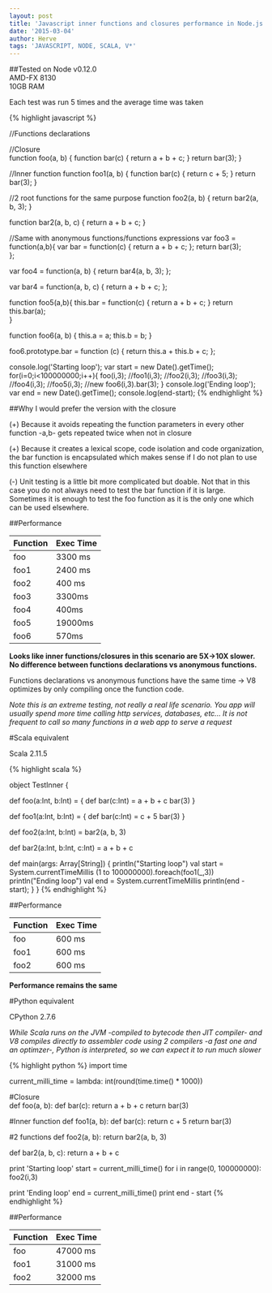 ```yaml
---
layout: post
title: 'Javascript inner functions and closures performance in Node.js'
date: '2015-03-04'
author: Herve
tags: 'JAVASCRIPT, NODE, SCALA, V*'
---
```


##Tested on
Node v0.12.0  
AMD-FX 8130  
10GB RAM  
 
Each test was run 5 times and the average time was taken

{% highlight javascript %}
 
//Functions declarations
  
  //Closure  
 function foo(a, b) {
  function bar(c) {
    return a + b + c;
  }
  return bar(3);
 }

 //Inner function
 function foo1(a, b) {
  function bar(c) {
    return c + 5;
  }
  return bar(3);
 }

 //2 root functions for the same purpose
 function foo2(a, b) {
  return bar2(a, b, 3);
 }

 function bar2(a, b, c) {
  return a + b + c;
 }
 
//Same with anonymous functions/functions expressions
var foo3 = function(a,b){
  var bar = function(c) {
    return a + b + c;
  };
  return bar(3);  
};

var foo4 = function(a, b) {
  return bar4(a, b, 3);
};

var bar4 = function(a, b, c) {
  return a + b + c;
};

function foo5(a,b){
  this.bar = function(c) {
    return a + b + c;
  }
  return this.bar(a);	
}

function foo6(a, b) {
  this.a = a;
  this.b = b;
}

foo6.prototype.bar = function (c) {
  return this.a + this.b + c;
};

console.log('Starting loop');
var start = new Date().getTime();
for(i=0;i<100000000;i++){
  foo(i,3);
  //foo1(i,3);
  //foo2(i,3);
  //foo3(i,3);
  //foo4(i,3);
  //foo5(i,3);
  //new foo6(i,3).bar(3);
}
console.log('Ending loop');
var end = new Date().getTime();
console.log(end-start);
{% endhighlight %}

##Why I would prefer the version with the closure

(+) Because it avoids repeating the function parameters in every other function -a,b- gets repeated twice when not in closure

(+) Because it creates a lexical scope, code isolation and code organization, the bar function is encapsulated which makes sense if I do not plan to use this function elsewhere

(-) Unit testing is a little bit more complicated but doable. Not that in this case you do not always need to test the bar function if it is large. Sometimes it is enough to test the foo function as it is the only one which can be used elsewhere.

##Performance

| Function  |  Exec Time  |
|----------|:-------------|
| foo  | 3300 ms |
| foo1 | 2400 ms  |  
| foo2 | 400 ms  |  
| foo3 | 3300ms  |  
| foo4 | 400ms   | 
| foo5 | 19000ms   | 
| foo6 | 570ms   | 

**Looks like inner functions/closures in this scenario are 5X->10X slower. No difference between functions declarations vs anonymous functions.**

Functions declarations vs anonymous functions have the same time -> V8 optimizes by only compiling once the function code.

*Note this is an extreme testing, not really a real life scenario. You app will usually spend more time calling http services, databases, etc... It is not frequent to call so many functions in a web app to serve a request*

#Scala equivalent

Scala 2.11.5

{% highlight scala %}
 
object TestInner {

 def foo(a:Int, b:Int) = {
  def bar(c:Int) = a + b + c
  bar(3)
 }

 def foo1(a:Int, b:Int) = {
  def bar(c:Int) = c + 5
  bar(3)
 }

 def foo2(a:Int, b:Int) = bar2(a, b, 3)

 def bar2(a:Int, b:Int, c:Int) = a + b + c

 def main(args: Array[String]) {
  println("Starting loop")
  val start = System.currentTimeMillis
  (1 to 100000000).foreach(foo1(_,3))
  println("Ending loop")
  val end = System.currentTimeMillis
  println(end - start);
 }
}
{% endhighlight %}

##Performance

| Function  |  Exec Time  |
|----------|:-------------|
| foo  | 600 ms  |
| foo1 | 600 ms |
| foo2 | 600 ms |  

**Performance remains the same**


#Python equivalent

CPython 2.7.6

*While Scala runs on the JVM -compiled to bytecode then JIT compiler- and V8 compiles directly to assembler code using 2 compilers -a fast one and an optimzer-, Python is interpreted, so we can expect it to run much slower*

{% highlight python %}
import time

current_milli_time = lambda: int(round(time.time() * 1000))

#Closure  
def foo(a, b):
  def bar(c):
    return a + b + c
  return bar(3)

#Inner function
def foo1(a, b):
  def bar(c):
    return c + 5
  return bar(3)

#2 functions
def foo2(a, b):
  return bar2(a, b, 3)

def bar2(a, b, c):
  return a + b + c

print 'Starting loop'
start = current_milli_time()
for i in range(0, 100000000):
  foo2(i,3)

print 'Ending loop'
end = current_milli_time()
print end - start
{% endhighlight %}

##Performance

| Function  |  Exec Time  |
|----------|:-------------|
| foo  | 47000 ms  |
| foo1 | 31000 ms |
| foo2 | 32000 ms |  

